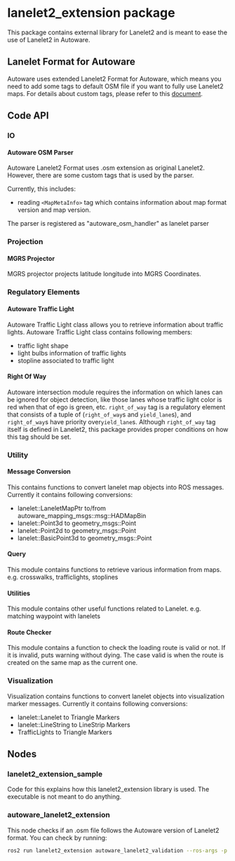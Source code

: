 # lanelet2_extension package

This package contains external library for Lanelet2 and is meant to ease the use of Lanelet2 in Autoware.

## Lanelet Format for Autoware

Autoware uses extended Lanelet2 Format for Autoware, which means you need to add some tags to default OSM file if you want to fully use Lanelet2 maps. For details about custom tags, please refer to this [document](./docs/lanelet2_format_extension.md).

## Code API

### IO

#### Autoware OSM Parser

Autoware Lanelet2 Format uses .osm extension as original Lanelet2.
However, there are some custom tags that is used by the parser.

Currently, this includes:

- reading `<MapMetaInfo>` tag which contains information about map format version and map version.

The parser is registered as "autoware_osm_handler" as lanelet parser

### Projection

#### MGRS Projector

MGRS projector projects latitude longitude into MGRS Coordinates.

### Regulatory Elements

#### Autoware Traffic Light

Autoware Traffic Light class allows you to retrieve information about traffic lights.
Autoware Traffic Light class contains following members:

- traffic light shape
- light bulbs information of traffic lights
- stopline associated to traffic light

#### Right Of Way

Autoware intersection module requires the information on which lanes can be ignored for object detection, like those lanes whose traffic light color is red when that of ego is green, etc. `right_of_way` tag is a regulatory element that consists of a tuple of (`right_of_way`s and `yield_lane`s), and `right_of_way`s have priority over`yield_lane`s. Although `right_of_way` tag itself is defined in Lanelet2, this package provides proper conditions on how this tag should be set.

### Utility

#### Message Conversion

This contains functions to convert lanelet map objects into ROS messages.
Currently it contains following conversions:

- lanelet::LaneletMapPtr to/from autoware_mapping_msgs::msg::HADMapBin
- lanelet::Point3d to geometry_msgs::Point
- lanelet::Point2d to geometry_msgs::Point
- lanelet::BasicPoint3d to geometry_msgs::Point

#### Query

This module contains functions to retrieve various information from maps.
e.g. crosswalks, trafficlights, stoplines

#### Utilities

This module contains other useful functions related to Lanelet.
e.g. matching waypoint with lanelets

#### Route Checker

This module contains a function to check the loading route is valid or not.
If it is invalid, puts warning without dying.
The case valid is when the route is created on the same map as the current one.

### Visualization

Visualization contains functions to convert lanelet objects into visualization marker messages.
Currently it contains following conversions:

- lanelet::Lanelet to Triangle Markers
- lanelet::LineString to LineStrip Markers
- TrafficLights to Triangle Markers

## Nodes

### lanelet2_extension_sample

Code for this explains how this lanelet2_extension library is used.
The executable is not meant to do anything.

### autoware_lanelet2_extension

This node checks if an .osm file follows the Autoware version of Lanelet2 format.
You can check by running:

```sh
ros2 run lanelet2_extension autoware_lanelet2_validation --ros-args -p map_file:=<path/to/map.osm>
```
